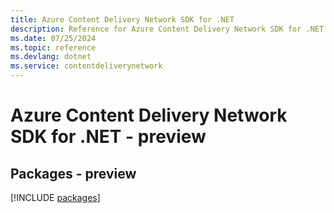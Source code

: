 ```yaml
---
title: Azure Content Delivery Network SDK for .NET
description: Reference for Azure Content Delivery Network SDK for .NET
ms.date: 07/25/2024
ms.topic: reference
ms.devlang: dotnet
ms.service: contentdeliverynetwork
---
```

# Azure Content Delivery Network SDK for .NET - preview
## Packages - preview
[!INCLUDE [packages](content-delivery-network-index.md)]